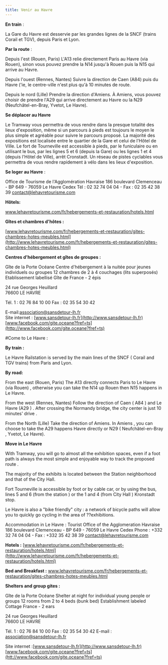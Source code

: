 ```yaml
---
title: Venir au Havre
---
```


**En train** :

La Gare du Havre est desservie par les grandes lignes de la SNCF (trains Corail et TGV), depuis Paris et Lyon.

**Par la route** :

Depuis l'est (Rouen, Paris)
L'A13 relie directement Paris au Havre (via Rouen), sinon vous pouvez prendre la N14 jusqu'à
Rouen puis la N15 qui arrive au Havre.

Depuis l'ouest (Rennes, Nantes)
Suivre la direction de Caen (A84) puis du Havre ('ie, le centre-ville n'est plus qu'à 10 minutes de route.

Depuis le nord (Lille)
Prendre la direction d'Amiens. À Amiens, vous pouvez choisir de prendre l'A29 qui arrive
directement au Havre ou la N29 (Neufchâtel-en-Bray, Yvetot, Le Havre).

**Se déplacer au Havre**

Le Tramway vous permettra de vous rendre dans la presque totalité des lieux d'exposition,
même si un parcours à pieds est toujours le moyen le plus simple et agréable pour suivre
le parcours proposé. La majorité des expositions est localisée entre le quartier de la Gare et
celui de l'Hôtel de Ville. Le fort de Tourneville est accessible à pieds, par le funiculaire ou en
utilisant le bus, par les lignes 5 et 6 (depuis la Gare) ou les lignes 1 et 4 (depuis l'Hôtel de Ville),
arrêt Cronstadt.
Un réseau de pistes cyclables vous permettra de vous rendre rapidement à vélo dans les lieux d'exposition.

**Se loger au Havre** : 

Office de Tourisme de l'Agglomération Havraise
186 boulevard Clemenceau - BP 649 - 76059 Le Havre Cedex
Tél : 02 32 74 04 04 - Fax : 02 35 42 38 39
[contact@lehavretourisme.com](mailto:contact@lehavretourisme.com)

**Hôtels:**

[www.lehavretourisme.com/fr/hebergements-et-restauration/hotels.html
](http://www.lehavretourisme.com/fr/hebergements-et-restauration/hotels.html
)

**Gîtes et chambres d'hôtes :** 

[www.lehavretourisme.com/fr/hebergements-et-restauration/gites-chambres-hotes-meubles.html](http://www.lehavretourisme.com/fr/hebergements-et-restauration/gites-chambres-hotes-meubles.html)



**Centres d'hébergement et gîtes de groupes :**

Gîte de la Porte Océane
Centre d'hébergement à la nuitée pour jeunes individuels ou groupes
12 chambres de 2 à 4 couchages (lits superposés)
Etablissement labellisé Gîte de France - 2 épis

24 rue Georges Heuillard  
76600 LE HAVRE

Tél. 1 : 02 76 84 10 00
Fax : 02 35 54 30 42 

E-mail:[association@sansdetour-lh.fr](mailto:association@sansdetour-lh.fr)  
Site internet : [www.sansdetour-lh.fr](http://www.sansdetour-lh.fr)
[www.facebook.com/gite.oceane?fref=ts](http://www.facebook.com/gite.oceane?fref=ts)
 
#Come to Le Havre :

**By train :**

Le Havre Railstation is served by the main lines of the SNCF ( Corail and TGV trains) from Paris and Lyon.

**By road:**

From the east (Rouen, Paris)
The A13 directly connects Paris to Le Havre (via Rouen) , otherwise you can take the N14 up
Rouen then N15 happens in Le Havre.

From the west (Rennes, Nantes)
Follow the direction of Caen ( A84 ) and Le Havre (A29 ) . After crossing the Normandy bridge, the city center is just 10 minutes' drive .

From the North (Lille)
Take the direction of Amiens. In Amiens , you can choose to take the A29 happens
Havre directly or N29 ( Neufchâtel-en-Bray , Yvetot, Le Havre).

**Move in Le Havre**

With Tramway, you will go to almost all the exhibition spaces,
even if a foot path is always the most simple and enjoyable way to track
the proposed route . 

The majority of the exhibits is located between the Station neighborhood and
that of the City Hall. 

Fort Tourneville is accessible by foot or by cable car, or by
using the bus, lines 5 and 6 (from the station ) or the 1 and 4 (from City Hall )
Kronstadt stop.

Le Havre is also a "bike friendly" city : a network of bicycle paths will allow you to quickly go cycling in the area of ??exhibitions.
 
Accommodation in Le Havre : 
Tourist Office of the Agglomeration Havraise
186 boulevard Clemenceau - BP 649 - 76059 Le Havre Cedex
Phone : +332 32 74 04 04 - Fax : +332 35 42 38 39
[contact@lehavretourisme.com](mailto:contact@lehavretourisme.com)

**Hotels :** [www.lehavretourisme.com/fr/hebergements-et-restauration/hotels.html](http://www.lehavretourisme.com/fr/hebergements-et-restauration/hotels.html)

**Bed and Breakfast :** [www.lehavretourisme.com/fr/hebergements-et-restauration/gites-chambres-hotes-meubles.html
](http://www.lehavretourisme.com/fr/hebergements-et-restauration/gites-chambres-hotes-meubles.html
)

**Shelters and group gites :** 

Gîte de la Porte Océane
Shelter at night for individual young people or groups
12 rooms from 2 to 4 beds (bunk bed)
Establishment labeled Cottage France - 2 ears

24 rue Georges Heuillard  
76600 LE HAVRE

Tél. 1 : 02 76 84 10 00
Fax : 02 35 54 30 42 
E-mail : [association@sansdetour-lh.fr](mailto:association@sansdetour-lh.fr) 

Site internet :[www.sansdetour-lh.fr](http://www.sansdetour-lh.fr) 
[www.facebook.com/gite.oceane?fref=ts](htt://www.facebook.com/gite.oceane?fref=ts)